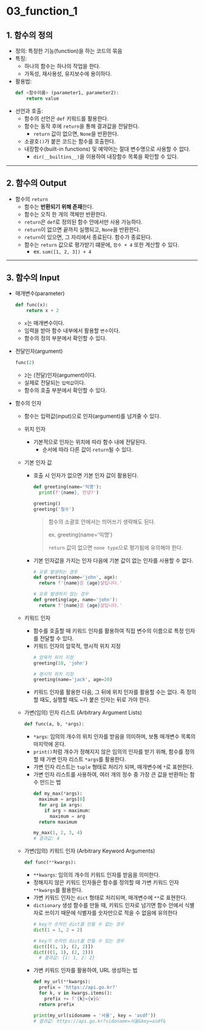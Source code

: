 # 03_function_1

## 1. 함수의 정의
- 정의: 특정한 기능(function)을 하는 코드의 묶음
- 특징:
  - 하나의 함수는 하나의 작업을 한다.
  - 가독성, 재사용성, 유지보수에 용이하다.
- 활용법:
    ```python
    def <함수이름> (parameter1, parameter2):
        return value
    ```
- 선언과 호출:
  - 함수의 선언은 `def` 키워드를 활용한다.
  - 함수는 동작 후에  `return`을 통해 결과값을 전달한다.
    - `return` 값이 없으면, `None`을 반환한다.
  - 소괄호`()`가 붙은 코드는 함수를 호출한다.
  - 내장함수(built-in functions) 및 예약어는 절대 변수명으로 사용할 수 없다.
    - `dir(__builtins__)`을 이용하여 내장함수 목록을 확인할 수 있다.

---

## 2. 함수의 Output
- 함수의 `return`
  - 함수는 **반환되기 위해 존재**한다.
  - 함수는 오직 한 개의 객체만 반환한다.
  - `return`은 `def`로 정의된 함수 안에서만 사용 가능하다.
  - `return`이 없으면 끝까지 실행되고, `None`을 반환한다.
  - `return`이 있으면, 그 자리에서 종료된다. 함수가 종료된다.
  - 함수는 `return` 값으로 평가받기 떄문에, `함수 + 4` 또한 계산할 수 있다.
    - ex. `sum([1, 2, 3]) + 4`

---

## 3. 함수의 Input
- 매개변수(parameter)
    ```python
    def func(x):
        return x + 2
    ```
  - `x`는 매개변수이다.
  - 임력을 받아 함수 내부에서 활용할 `변수`이다.
  - 함수의 정의 부분에서 확인할 수 있다.

- 전달인자(argument)
    ```python
    func(2)
    ```
  - `2`는 (전달)인자(argument)이다.
  - 실제로 전달되는 `입력값`이다.
  - 함수의 호출 부분에서 확인할 수 있다.

- 함수의 인자
  - 함수는 입력값(input)으로 인자(argument)를 넘겨줄 수 있다.
  - 위치 인자
    - 기본적으로 인자는 위치에 따라 함수 내에 전달된다.
      - 순서에 따라 다른 값이 `return`될 수 있다.
  - 기본 인자 값
    - 호출 시 인자가 없으면 기본 인자 값이 활용된다.
      ```python
      def greeting(name='익명'):
        print(f'{name}, 안녕?')

      greeting()
      greeting('철수')
      ```
      > 함수의 소괄호 안에서는 띄어쓰기 생략해도 된다.
      > 
      > ex. greeting(name='익명')
      > 
      > `return` 값이 없으면 `none type`으로 평가됨에 유의해야 한다.
	- 기본 인자값을 가지는 인자 다음에 기본 값이 없는 인자를 사용할 수 없다.
      ```python
      # 오류 발생하는 경우
      def greeting(name='john', age):
        return f'{name}은 {age}살입니다.'

      # 오류 발생하지 않는 경우
      def greeting(age, name='john'):
        return f'{name}은 {age}살입니다.'
      ```
  - 키워드 인자
    - 함수를 호출할 때 키워드 인자를 활용하여 직접 변수의 이름으로 특정 인자를 전달할 수 있다.
    - 키워드 인자의 암묵적, 명시적 위치 지정
      ```python
      # 암묵적 위치 지정
      greeting(10, 'john')

      # 명시적 위치 지정
      greeting(name='jack', age=20)
      ```
    - 키워드 인자를 활용한 다음, 그 뒤에 위치 인자를 활용할 수는 없다. 즉 정의할 때도, 실행할 때도 `=`가 붙은 인자는 뒤로 가야 한다.
  - 가변(임의) 인자 리스트 (Arbitrary Argument Lists)
    ```python
    def func(a, b, *args):
    ```
  	- `*args`: 임의의 개수의 위치 인자를 받음을 의미하며, 보통 매개변수 목록의 마지막에 온다.
  	- `print()`처럼 개수가 정해지지 않은 임의의 인자를 받기 위해, 함수를 정의할 때 가변 인자 리스트 `*args`를 활용한다.
  	- 가변 인자 리스트는 `tuple` 형태로 처리가 되며, 매개변수에 `*`로 표현한다.
  	- 가변 인자 리스트를 사용하여, 여러 개의 정수 중 가장 큰 값을 반환하는 함수 만드는 법
      ```python
      def my_max(*args):
        maximum = args[0]
        for arg in args:
          if arg > maximum:
            maximum = arg
        return maximum

      my_max(1, 2, 3, 4)
      # 결과값: 4
      ```

  - 가변(임의) 키워드 인자 (Arbitrary Keyword Arguments)
    ```python
    def func(**kwargs):
    ```
  	- `**kwargs`: 임의의 개수의 키워드 인자를 받음을 의미한다.
  	- 정해지지 않은 키워드 인자들은 함수를 정의할 때 가변 키워드 인자 `**kwargs`를 활용한다.
  	- 가변 키워드 인자는 `dict` 형태로 처리되며, 매개변수에 `**`로 표현한다.
  	- `dictionary` 생성 함수를 만들 때, 키워드 인자로 넘기면 함수 안에서 식별자로 쓰이기 때문에 식별자를 숫자만으로 적을 수 없음에 유의한다
      ```python
      # key가 숫자인 dict를 만들 수 없는 경우
      dict(1 = 1, 2 = 2)

      # key가 숫자인 dict를 만들 수 있는 경우
      dict([(1, 1), (2, 2)])
      dict(((1, 1), (2, 2)))
        # 결과값: {1: 1, 2: 2}
      ```
  	- 가변 키워드 인자를 활용하여, URL 생성하는 법
      ```python
      def my_url(**kwargs):
        prefix = 'https://api.go.kr?'
        for k, v in kwargs.items():
          prefix += f'{k}={v}&'
        return prefix

      print(my_url(sidoname = '서울', key = 'asdf'))
      # 결과값: https://api.go.kr?sidoname=서울&key=asdf&
      ```
    